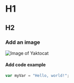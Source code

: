 # H1
## H2
### Add an image
![Image of Yaktocat](https://octodex.github.com/images/yaktocat.png)
#### Add code example
``` javascript
var myVar = "Hello, world!";
```

